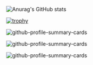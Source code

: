 <!--
**Glen-Maki/Glen-Maki** is a ✨ _special_ ✨ repository because its `README.md` (this file) appears on your GitHub profile.

Here are some ideas to get you started:

- 🔭 I’m currently working on ...
- 🌱 I’m currently learning ...
- 👯 I’m looking to collaborate on ...
- 🤔 I’m looking for help with ...
- 💬 Ask me about ...
- 📫 How to reach me: ...
- 😄 Pronouns: ...
- ⚡ Fun fact: ...
-->
![Anurag's GitHub stats](https://github-readme-stats.vercel.app/api?username=Glen-Maki&show_icons=true&theme=radical)

[![trophy](https://github-profile-trophy.vercel.app/?username=Glen-Maki&theme=onedark)](https://github.com/ryo-ma/github-profile-trophy)

![github-profile-summary-cards](http://github-profile-summary-cards.vercel.app/api/cards/profile-details?username=Glen-Maki&theme=2077)

![github-profile-summary-cards](http://github-profile-summary-cards.vercel.app/api/cards/repos-per-language?username=Glen-Maki&theme=2077)

![github-profile-summary-cards](http://github-profile-summary-cards.vercel.app/api/cards/most-commit-language?username=Glen-Maki&theme=2077)

